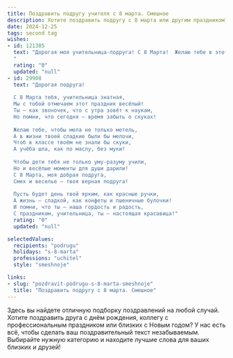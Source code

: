 ```yaml
---
title: Поздравить подругу учителя с 8 марта. Смешное
description: Хотите поздравить подругу с 8 марта или другим праздником? Наш ИИ создаст незабываемое поздравление, а вы обязательно выделитесь среди других.  
date: 2024-12-25
tags: second tag
wishes:
- id: 121385
  text: "Дорогая моя учительница-подруга! С 8 Марта!  Желаю тебе в этот день столько цветов, сколько оценок «пять» ты поставила за год (шутка, конечно!),  терпения —  столько, сколько у тебя было учеников, и  отдыха —  столько, сколько  длинных и солнечных каникул! Пусть  весна будет яркой, как твой оптимизм, а настроение —  таким же отличным, как твои уроки (ну, почти)!
  "
  rating: "0"
  updated: "null"
- id: 29908
  text: "Дорогая подруга!
  
  С 8 Марта тебя, учительница знатная,
  Мы с тобой отмечаем этот праздник весёлый!
  Ты – как звоночек, что с утра зовёт к наукам,
  Но помни, что сегодня – время забыть о скуках!
  
  Желаю тебе, чтобы мела не только метель,
  А в жизни твоей сладкие были бы мелочи,
  Чтоб в классе твоём не знали бы скуки,
  А учёба шла, как по маслу, без муки!
  
  Чтобы дети тебя не только уму-разуму учили,
  Но и весёлые моменты для души дарили!
  С 8 Марта, моя добрая подруга,
  Смех и веселье – твоя верная подруга!
  
  Пусть будет день твой ярким, как красные ручки,
  А жизнь – сладкой, как конфеты и пшеничные булочки!
  И помни, что ты – наша гордость и радость,
  С праздником, учительница, ты – настоящая красавица!"
  rating: "0"
  updated: "null"

selectedValues:
  recipients: "podrugu"
  holidays: "s-8-marta"
  professions: "uchitel"
  style: "smeshnoje"

links:
- slug: "pozdravit-podrugu-s-8-marta-smeshnoje"
  title: "Поздравить подругу с 8 марта. Смешное"
---
```


Здесь вы найдете отличную подборку поздравлений на любой случай.
Хотите поздравить друга с днём рождения, коллегу с профессиональным праздником или близких с Новым годом? У нас есть всё, чтобы сделать ваш поздравительный текст незабываемым. Выбирайте нужную категорию и находите лучшие слова для ваших близких и друзей!
